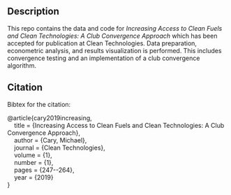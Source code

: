 ## Description

This repo contains the data and code for *Increasing Access to Clean Fuels and Clean Technologies: A Club Convergence Approach* which has been accepted for publication at Clean Technologies. Data preparation, econometric analysis, and results visualization is performed. This includes convergence testing and an implementation of a club convergence algorithm.

## Citation

Bibtex for the citation:

@article{cary2019increasing,\
&nbsp;&nbsp;&nbsp;&nbsp;title = {Increasing Access to Clean Fuels and Clean Technologies: A Club Convergence Approach},\
&nbsp;&nbsp;&nbsp;&nbsp;author = {Cary, Michael},\
&nbsp;&nbsp;&nbsp;&nbsp;journal = {Clean Technologies},\
&nbsp;&nbsp;&nbsp;&nbsp;volume = {1},\
&nbsp;&nbsp;&nbsp;&nbsp;number = {1},\
&nbsp;&nbsp;&nbsp;&nbsp;pages = {247--264},\
&nbsp;&nbsp;&nbsp;&nbsp;year = {2019}\
}
